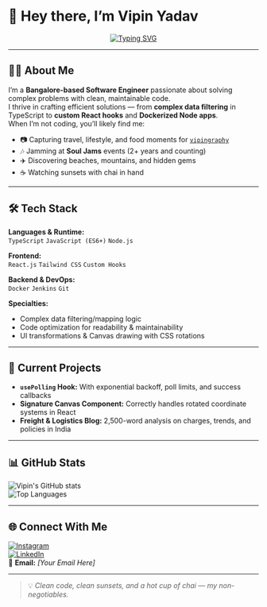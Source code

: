 # 👋 Hey there, I’m Vipin Yadav  

<!-- Typing SVG Banner -->
<p align="center">
  <a href="https://git.io/typing-svg">
    <img src="https://readme-typing-svg.herokuapp.com?font=Fira+Code&size=24&duration=3000&pause=1000&color=1abc9c&center=true&vCenter=true&width=500&lines=Hey%2C+I'm+Vipin+Yadav;Software+Engineer+%7C+Traveler+%7C+Photographer;Clean+Code+%26+Chai+Lover;Welcome+to+my+GitHub!" alt="Typing SVG" />
  </a>
</p>

<!-- ASCII Name -->


---

## 🧑‍💻 About Me  
I’m a **Bangalore-based Software Engineer** passionate about solving complex problems with clean, maintainable code.  
I thrive in crafting efficient solutions — from **complex data filtering** in TypeScript to **custom React hooks** and **Dockerized Node apps**.  
When I’m not coding, you’ll likely find me:  
- 📷 Capturing travel, lifestyle, and food moments for [`vipingraphy`](https://instagram.com/vipingraphy)  
- 🎶 Jamming at **Soul Jams** events (2+ years and counting)  
- ✈️ Discovering beaches, mountains, and hidden gems  
- ☕ Watching sunsets with chai in hand  

---

## 🛠️ Tech Stack  

**Languages & Runtime:**  
`TypeScript` `JavaScript (ES6+)` `Node.js`  

**Frontend:**  
`React.js` `Tailwind CSS` `Custom Hooks`  

**Backend & DevOps:**  
`Docker` `Jenkins` `Git`  

**Specialties:**  
- Complex data filtering/mapping logic  
- Code optimization for readability & maintainability  
- UI transformations & Canvas drawing with CSS rotations  

---

## 📌 Current Projects  
- **`usePolling` Hook:** With exponential backoff, poll limits, and success callbacks  
- **Signature Canvas Component:** Correctly handles rotated coordinate systems in React  
- **Freight & Logistics Blog:** 2,500-word analysis on charges, trends, and policies in India  

---

## 📊 GitHub Stats  
![Vipin's GitHub stats](https://github-readme-stats.vercel.app/api?username=vipin-yadav&show_icons=true&theme=tokyonight)  
![Top Languages](https://github-readme-stats.vercel.app/api/top-langs/?username=vipin-yadav&layout=compact&theme=tokyonight)  

---

## 🌐 Connect With Me  
[![Instagram](https://img.shields.io/badge/Instagram-%40vipingraphy-E4405F?style=flat&logo=instagram&logoColor=white)](https://instagram.com/vipingraphy)  
[![LinkedIn](https://img.shields.io/badge/LinkedIn-Vipin%20Yadav-blue?style=flat&logo=linkedin)](#)  
📧 **Email:** *[Your Email Here]*  

---

> 💡 *Clean code, clean sunsets, and a hot cup of chai — my non-negotiables.*  
